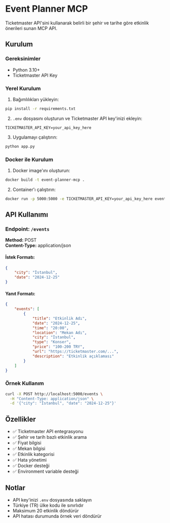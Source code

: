 # Event Planner MCP

Ticketmaster API'sini kullanarak belirli bir şehir ve tarihe göre etkinlik önerileri sunan MCP API.

## Kurulum

### Gereksinimler
- Python 3.10+
- Ticketmaster API Key

### Yerel Kurulum

1. Bağımlılıkları yükleyin:
```bash
pip install -r requirements.txt
```

2. `.env` dosyasını oluşturun ve Ticketmaster API key'inizi ekleyin:
```
TICKETMASTER_API_KEY=your_api_key_here
```

3. Uygulamayı çalıştırın:
```bash
python app.py
```

### Docker ile Kurulum

1. Docker image'ını oluşturun:
```bash
docker build -t event-planner-mcp .
```

2. Container'ı çalıştırın:
```bash
docker run -p 5000:5000 -e TICKETMASTER_API_KEY=your_api_key_here event-planner-mcp
```

## API Kullanımı

### Endpoint: `/events`
**Method:** POST  
**Content-Type:** application/json

#### İstek Formatı:
```json
{
    "city": "İstanbul",
    "date": "2024-12-25"
}
```

#### Yanıt Formatı:
```json
{
    "events": [
        {
            "title": "Etkinlik Adı",
            "date": "2024-12-25",
            "time": "20:00",
            "location": "Mekan Adı",
            "city": "İstanbul",
            "type": "Konser",
            "price": "100-200 TRY",
            "url": "https://ticketmaster.com/...",
            "description": "Etkinlik açıklaması"
        }
    ]
}
```

### Örnek Kullanım

```bash
curl -X POST http://localhost:5000/events \
  -H "Content-Type: application/json" \
  -d '{"city": "İstanbul", "date": "2024-12-25"}'
```

## Özellikler

- ✅ Ticketmaster API entegrasyonu
- ✅ Şehir ve tarih bazlı etkinlik arama
- ✅ Fiyat bilgisi
- ✅ Mekan bilgisi
- ✅ Etkinlik kategorisi
- ✅ Hata yönetimi
- ✅ Docker desteği
- ✅ Environment variable desteği

## Notlar

- API key'inizi `.env` dosyasında saklayın
- Türkiye (TR) ülke kodu ile sınırlıdır
- Maksimum 20 etkinlik döndürür
- API hatası durumunda örnek veri döndürür
